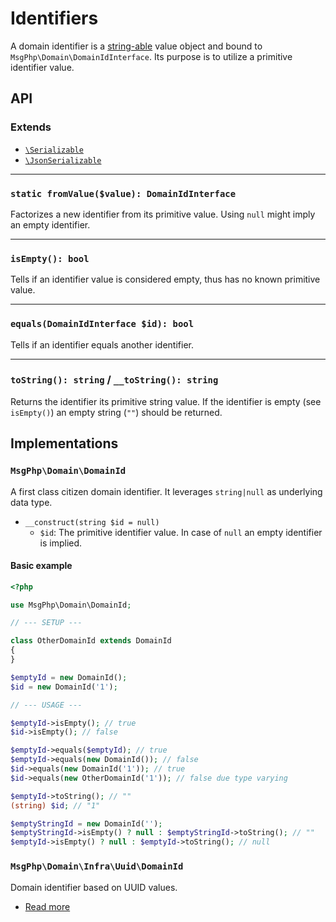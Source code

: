 # Identifiers

A domain identifier is a [string-able] value object and bound to `MsgPhp\Domain\DomainIdInterface`. Its purpose is to
utilize a primitive identifier value.

## API

### Extends

- [`\Serializable`][serializable]
- [`\JsonSerializable`][json-serializable]

---

### `static fromValue($value): DomainIdInterface`

Factorizes a new identifier from its primitive value. Using `null` might imply an empty identifier.

---

### `isEmpty(): bool`

Tells if an identifier value is considered empty, thus has no known primitive value.

---

### `equals(DomainIdInterface $id): bool`

Tells if an identifier equals another identifier.

---

### `toString(): string` / `__toString(): string`

Returns the identifier its primitive string value. If the identifier is empty (see `isEmpty()`) an empty string (`""`) 
should be returned.

## Implementations

### `MsgPhp\Domain\DomainId`

A first class citizen domain identifier. It leverages `string|null` as underlying data type.

- `__construct(string $id = null)`
    - `$id`: The primitive identifier value. In case of `null` an empty identifier is implied.

#### Basic example

```php
<?php

use MsgPhp\Domain\DomainId;

// --- SETUP ---

class OtherDomainId extends DomainId
{
}

$emptyId = new DomainId();
$id = new DomainId('1');

// --- USAGE ---

$emptyId->isEmpty(); // true
$id->isEmpty(); // false

$emptyId->equals($emptyId); // true
$emptyId->equals(new DomainId()); // false
$id->equals(new DomainId('1')); // true
$id->equals(new OtherDomainId('1')); // false due type varying

$emptyId->toString(); // ""
(string) $id; // "1"

$emptyStringId = new DomainId('');
$emptyStringId->isEmpty() ? null : $emptyStringId->toString(); // ""
$emptyId->isEmpty() ? null : $emptyId->toString(); // null
```

### `MsgPhp\Domain\Infra\Uuid\DomainId`

Domain identifier based on UUID values.

- [Read more](../infrastructure/uuid.md)

[string-able]: https://secure.php.net/manual/en/language.oop5.magic.php#object.tostring
[serializable]: https://secure.php.net/serializable
[json-serializable]: https://secure.php.net/jsonserializable

